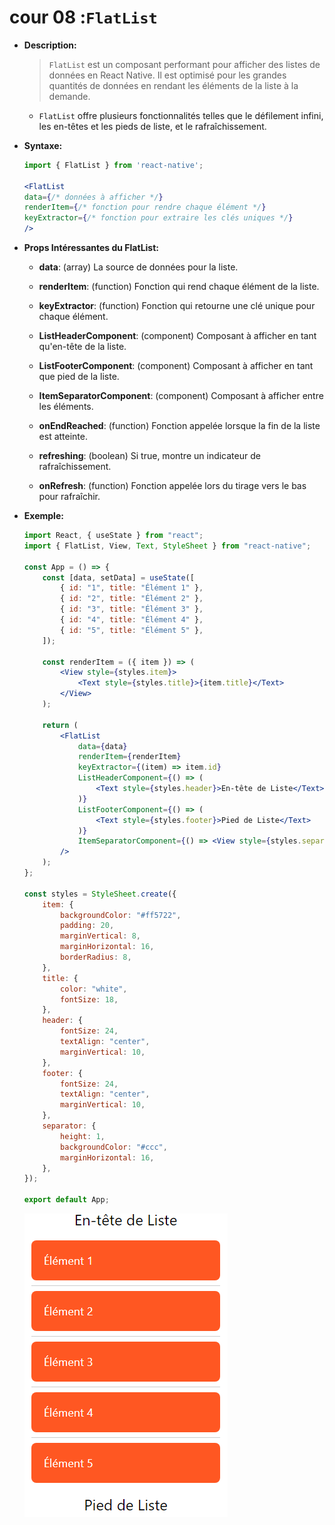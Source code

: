 # cour 08 :**`FlatList`**

-   **Description:**

    > `FlatList` est un composant performant pour afficher des listes de données en React Native. Il est optimisé pour les grandes quantités de données en rendant les éléments de la liste à la demande.

    -   `FlatList` offre plusieurs fonctionnalités telles que le défilement infini, les en-têtes et les pieds de liste, et le rafraîchissement.

-   **Syntaxe:**

    ```jsx
    import { FlatList } from 'react-native';

    <FlatList
    data={/* données à afficher */}
    renderItem={/* fonction pour rendre chaque élément */}
    keyExtractor={/* fonction pour extraire les clés uniques */}
    />
    ```

-   **Props Intéressantes du FlatList:**

    -   **data**: (array) La source de données pour la liste.
    -   **renderItem**: (function) Fonction qui rend chaque élément de la liste.
    -   **keyExtractor**: (function) Fonction qui retourne une clé unique pour chaque élément.
    -   **ListHeaderComponent**: (component) Composant à afficher en tant qu'en-tête de la liste.
    -   **ListFooterComponent**: (component) Composant à afficher en tant que pied de la liste.
    -   **ItemSeparatorComponent**: (component) Composant à afficher entre les éléments.
    -   **onEndReached**: (function) Fonction appelée lorsque la fin de la liste est atteinte.

    -   **refreshing**: (boolean) Si true, montre un indicateur de rafraîchissement.
    -   **onRefresh**: (function) Fonction appelée lors du tirage vers le bas pour rafraîchir.

-   **Exemple:**

    ```jsx
    import React, { useState } from "react";
    import { FlatList, View, Text, StyleSheet } from "react-native";

    const App = () => {
        const [data, setData] = useState([
            { id: "1", title: "Élément 1" },
            { id: "2", title: "Élément 2" },
            { id: "3", title: "Élément 3" },
            { id: "4", title: "Élément 4" },
            { id: "5", title: "Élément 5" },
        ]);

        const renderItem = ({ item }) => (
            <View style={styles.item}>
                <Text style={styles.title}>{item.title}</Text>
            </View>
        );

        return (
            <FlatList
                data={data}
                renderItem={renderItem}
                keyExtractor={(item) => item.id}
                ListHeaderComponent={() => (
                    <Text style={styles.header}>En-tête de Liste</Text>
                )}
                ListFooterComponent={() => (
                    <Text style={styles.footer}>Pied de Liste</Text>
                )}
                ItemSeparatorComponent={() => <View style={styles.separator} />}
            />
        );
    };

    const styles = StyleSheet.create({
        item: {
            backgroundColor: "#ff5722",
            padding: 20,
            marginVertical: 8,
            marginHorizontal: 16,
            borderRadius: 8,
        },
        title: {
            color: "white",
            fontSize: 18,
        },
        header: {
            fontSize: 24,
            textAlign: "center",
            marginVertical: 10,
        },
        footer: {
            fontSize: 24,
            textAlign: "center",
            marginVertical: 10,
        },
        separator: {
            height: 1,
            backgroundColor: "#ccc",
            marginHorizontal: 16,
        },
    });

    export default App;
    ```

    ![alt text](image.png)
